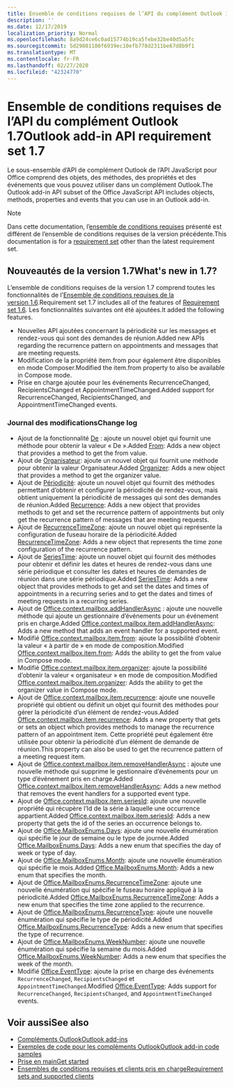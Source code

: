 ```yaml
---
title: Ensemble de conditions requises de l’API du complément Outlook 1.7
description: ''
ms.date: 12/17/2019
localization_priority: Normal
ms.openlocfilehash: 8a9d24ce6c0ad15774b19ca5febe32be40d5a5fc
ms.sourcegitcommit: 5d29801180f6939ec10efb778d2311be67d8b9f1
ms.translationtype: MT
ms.contentlocale: fr-FR
ms.lasthandoff: 02/27/2020
ms.locfileid: "42324770"
---
```

# <a name="outlook-add-in-api-requirement-set-17"></a><span data-ttu-id="7c6b5-102">Ensemble de conditions requises de l’API du complément Outlook 1.7</span><span class="sxs-lookup"><span data-stu-id="7c6b5-102">Outlook add-in API requirement set 1.7</span></span>

<span data-ttu-id="7c6b5-103">Le sous-ensemble d’API de complément Outlook de l’API JavaScript pour Office comprend des objets, des méthodes, des propriétés et des événements que vous pouvez utiliser dans un complément Outlook.</span><span class="sxs-lookup"><span data-stu-id="7c6b5-103">The Outlook add-in API subset of the Office JavaScript API includes objects, methods, properties and events that you can use in an Outlook add-in.</span></span>

> [!NOTE]
> <span data-ttu-id="7c6b5-104">Dans cette documentation, l’[ensemble de conditions requises](/office/dev/add-ins/reference/requirement-sets/outlook-api-requirement-sets) présenté est différent de l’ensemble de conditions requises de la version précédente.</span><span class="sxs-lookup"><span data-stu-id="7c6b5-104">This documentation is for a [requirement set](/office/dev/add-ins/reference/requirement-sets/outlook-api-requirement-sets) other than the latest requirement set.</span></span>

## <a name="whats-new-in-17"></a><span data-ttu-id="7c6b5-105">Nouveautés de la version 1.7</span><span class="sxs-lookup"><span data-stu-id="7c6b5-105">What's new in 1.7?</span></span>

<span data-ttu-id="7c6b5-106">L’ensemble de conditions requises de la version 1.7 comprend toutes les fonctionnalités de l’[Ensemble de conditions requises de la version 1.6](../requirement-set-1.6/outlook-requirement-set-1.6.md).</span><span class="sxs-lookup"><span data-stu-id="7c6b5-106">Requirement set 1.7 includes all of the features of [Requirement set 1.6](../requirement-set-1.6/outlook-requirement-set-1.6.md).</span></span> <span data-ttu-id="7c6b5-107">Les fonctionnalités suivantes ont été ajoutées.</span><span class="sxs-lookup"><span data-stu-id="7c6b5-107">It added the following features.</span></span>

- <span data-ttu-id="7c6b5-108">Nouvelles API ajoutées concernant la périodicité sur les messages et rendez-vous qui sont des demandes de réunion.</span><span class="sxs-lookup"><span data-stu-id="7c6b5-108">Added new APIs regarding the recurrence pattern on appointments and messages that are meeting requests.</span></span>
- <span data-ttu-id="7c6b5-109">Modification de la propriété item.from pour également être disponibles en mode Composer.</span><span class="sxs-lookup"><span data-stu-id="7c6b5-109">Modified the item.from property to also be available in Compose mode.</span></span>
- <span data-ttu-id="7c6b5-110">Prise en charge ajoutée pour les événements RecurrenceChanged, RecipientsChanged et AppointmentTimeChanged.</span><span class="sxs-lookup"><span data-stu-id="7c6b5-110">Added support for RecurrenceChanged, RecipientsChanged, and AppointmentTimeChanged events.</span></span>

### <a name="change-log"></a><span data-ttu-id="7c6b5-111">Journal des modifications</span><span class="sxs-lookup"><span data-stu-id="7c6b5-111">Change log</span></span>

- <span data-ttu-id="7c6b5-112">Ajout de la fonctionnalité [De](/javascript/api/outlook/office.from?view=outlook-js-1.7) : ajoute un nouvel objet qui fournit une méthode pour obtenir la valeur « De ».</span><span class="sxs-lookup"><span data-stu-id="7c6b5-112">Added [From](/javascript/api/outlook/office.from?view=outlook-js-1.7): Adds a new object that provides a method to get the from value.</span></span>
- <span data-ttu-id="7c6b5-113">Ajout de [Organisateur](/javascript/api/outlook/office.organizer?view=outlook-js-1.7): ajoute un nouvel objet qui fournit une méthode pour obtenir la valeur Organisateur.</span><span class="sxs-lookup"><span data-stu-id="7c6b5-113">Added [Organizer](/javascript/api/outlook/office.organizer?view=outlook-js-1.7): Adds a new object that provides a method to get the organizer value.</span></span>
- <span data-ttu-id="7c6b5-114">Ajout de [Périodicité](/javascript/api/outlook/office.recurrence?view=outlook-js-1.7): ajoute un nouvel objet qui fournit des méthodes permettant d’obtenir et configurer la périodicité de rendez-vous, mais obtient uniquement la périodicité de messages qui sont des demandes de réunion.</span><span class="sxs-lookup"><span data-stu-id="7c6b5-114">Added [Recurrence](/javascript/api/outlook/office.recurrence?view=outlook-js-1.7): Adds a new object that provides methods to get and set the recurrence pattern of appointments but only get the recurrence pattern of messages that are meeting requests.</span></span>
- <span data-ttu-id="7c6b5-115">Ajout de [RecurrenceTimeZone](/javascript/api/outlook/office.recurrencetimezone?view=outlook-js-1.7): ajoute un nouvel objet qui représente la configuration de fuseau horaire de la périodicité.</span><span class="sxs-lookup"><span data-stu-id="7c6b5-115">Added [RecurrenceTimeZone](/javascript/api/outlook/office.recurrencetimezone?view=outlook-js-1.7): Adds a new object that represents the time zone configuration of the recurrence pattern.</span></span>
- <span data-ttu-id="7c6b5-116">Ajout de [SeriesTime](/javascript/api/outlook/office.seriestime?view=outlook-js-1.7): ajoute un nouvel objet qui fournit des méthodes pour obtenir et définir les dates et heures de rendez-vous dans une série périodique et consulter les dates et heures de demandes de réunion dans une série périodique.</span><span class="sxs-lookup"><span data-stu-id="7c6b5-116">Added [SeriesTime](/javascript/api/outlook/office.seriestime?view=outlook-js-1.7): Adds a new object that provides methods to get and set the dates and times of appointments in a recurring series and to get the dates and times of meeting requests in a recurring series.</span></span>
- <span data-ttu-id="7c6b5-117">Ajout de [Office.context.mailbox.addHandlerAsync](office.context.mailbox.item.md#methods) : ajoute une nouvelle méthode qui ajoute un gestionnaire d’événements pour un événement pris en charge.</span><span class="sxs-lookup"><span data-stu-id="7c6b5-117">Added [Office.context.mailbox.item.addHandlerAsync](office.context.mailbox.item.md#methods): Adds a new method that adds an event handler for a supported event.</span></span>
- <span data-ttu-id="7c6b5-118">Modifié [Office.context.mailbox.item.from](office.context.mailbox.item.md#properties): ajoute la possibilité d’obtenir la valeur « à partir de » en mode de composition.</span><span class="sxs-lookup"><span data-stu-id="7c6b5-118">Modified [Office.context.mailbox.item.from](office.context.mailbox.item.md#properties): Adds the ability to get the from value in Compose mode.</span></span>
- <span data-ttu-id="7c6b5-119">Modifié [Office.context.mailbox.item.organizer](office.context.mailbox.item.md#properties): ajoute la possibilité d’obtenir la valeur « organisateur » en mode de composition.</span><span class="sxs-lookup"><span data-stu-id="7c6b5-119">Modified [Office.context.mailbox.item.organizer](office.context.mailbox.item.md#properties): Adds the ability to get the organizer value in Compose mode.</span></span>
- <span data-ttu-id="7c6b5-120">Ajout de [Office.context.mailbox.item.recurrence](office.context.mailbox.item.md#properties): ajoute une nouvelle propriété qui obtient ou définit un objet qui fournit des méthodes pour gérer la périodicité d’un élément de rendez-vous.</span><span class="sxs-lookup"><span data-stu-id="7c6b5-120">Added [Office.context.mailbox.item.recurrence](office.context.mailbox.item.md#properties): Adds a new property that gets or sets an object which provides methods to manage the recurrence pattern of an appointment item.</span></span> <span data-ttu-id="7c6b5-121">Cette propriété peut également être utilisée pour obtenir la périodicité d’un élément de demande de réunion.</span><span class="sxs-lookup"><span data-stu-id="7c6b5-121">This property can also be used to get the recurrence pattern of a meeting request item.</span></span>
- <span data-ttu-id="7c6b5-122">Ajout de [Office.context.mailbox.item.removeHandlerAsync](office.context.mailbox.item.md#methods) : ajoute une nouvelle méthode qui supprime le gestionnaire d’événements pour un type d’événement pris en charge.</span><span class="sxs-lookup"><span data-stu-id="7c6b5-122">Added [Office.context.mailbox.item.removeHandlerAsync](office.context.mailbox.item.md#methods): Adds a new method that removes the event handlers for a supported event type.</span></span>
- <span data-ttu-id="7c6b5-123">Ajout de [Office.context.mailbox.item.seriesId](office.context.mailbox.item.md#properties): ajoute une nouvelle propriété qui récupère l’Id de la série à laquelle une occurrence appartient.</span><span class="sxs-lookup"><span data-stu-id="7c6b5-123">Added [Office.context.mailbox.item.seriesId](office.context.mailbox.item.md#properties): Adds a new property that gets the id of the series an occurrence belongs to.</span></span>
- <span data-ttu-id="7c6b5-124">Ajout de [Office.MailboxEnums.Days](/javascript/api/outlook/office.mailboxenums.days?view=outlook-js-1.7): ajoute une nouvelle énumération qui spécifie le jour de semaine ou le type de journée.</span><span class="sxs-lookup"><span data-stu-id="7c6b5-124">Added [Office.MailboxEnums.Days](/javascript/api/outlook/office.mailboxenums.days?view=outlook-js-1.7): Adds a new enum that specifies the day of week or type of day.</span></span>
- <span data-ttu-id="7c6b5-125">Ajout de [Office.MailboxEnums.Month](/javascript/api/outlook/office.mailboxenums.month?view=outlook-js-1.7): ajoute une nouvelle énumération qui spécifie le mois.</span><span class="sxs-lookup"><span data-stu-id="7c6b5-125">Added [Office.MailboxEnums.Month](/javascript/api/outlook/office.mailboxenums.month?view=outlook-js-1.7): Adds a new enum that specifies the month.</span></span>
- <span data-ttu-id="7c6b5-126">Ajout de [Office.MailboxEnums.RecurrenceTimeZone](/javascript/api/outlook/office.mailboxenums.recurrencetimezone?view=outlook-js-1.7): ajoute une nouvelle énumération qui spécifie le fuseau horaire appliqué à la périodicité.</span><span class="sxs-lookup"><span data-stu-id="7c6b5-126">Added [Office.MailboxEnums.RecurrenceTimeZone](/javascript/api/outlook/office.mailboxenums.recurrencetimezone?view=outlook-js-1.7): Adds a new enum that specifies the time zone applied to the recurrence.</span></span>
- <span data-ttu-id="7c6b5-127">Ajout de [Office.MailboxEnums.RecurrenceType](/javascript/api/outlook/office.mailboxenums.recurrencetype?view=outlook-js-1.7): ajoute une nouvelle énumération qui spécifie le type de périodicité.</span><span class="sxs-lookup"><span data-stu-id="7c6b5-127">Added [Office.MailboxEnums.RecurrenceType](/javascript/api/outlook/office.mailboxenums.recurrencetype?view=outlook-js-1.7): Adds a new enum that specifies the type of recurrence.</span></span>
- <span data-ttu-id="7c6b5-128">Ajout de [Office.MailboxEnums.WeekNumber](/javascript/api/outlook/office.mailboxenums.weeknumber?view=outlook-js-1.7): ajoute une nouvelle énumération qui spécifie la semaine du mois.</span><span class="sxs-lookup"><span data-stu-id="7c6b5-128">Added [Office.MailboxEnums.WeekNumber](/javascript/api/outlook/office.mailboxenums.weeknumber?view=outlook-js-1.7): Adds a new enum that specifies the week of the month.</span></span>
- <span data-ttu-id="7c6b5-129">Modifié [Office.EventType](/javascript/api/office/office.eventtype): ajoute la prise en charge des événements `RecurrenceChanged`, `RecipientsChanged` et `AppointmentTimeChanged`.</span><span class="sxs-lookup"><span data-stu-id="7c6b5-129">Modified [Office.EventType](/javascript/api/office/office.eventtype): Adds support for `RecurrenceChanged`, `RecipientsChanged`, and `AppointmentTimeChanged` events.</span></span>

## <a name="see-also"></a><span data-ttu-id="7c6b5-130">Voir aussi</span><span class="sxs-lookup"><span data-stu-id="7c6b5-130">See also</span></span>

- [<span data-ttu-id="7c6b5-131">Compléments Outlook</span><span class="sxs-lookup"><span data-stu-id="7c6b5-131">Outlook add-ins</span></span>](../../../outlook/outlook-add-ins-overview.md)
- [<span data-ttu-id="7c6b5-132">Exemples de code pour les compléments Outlook</span><span class="sxs-lookup"><span data-stu-id="7c6b5-132">Outlook add-in code samples</span></span>](https://developer.microsoft.com/outlook/gallery/?filterBy=Outlook,Samples,Add-ins)
- [<span data-ttu-id="7c6b5-133">Prise en main</span><span class="sxs-lookup"><span data-stu-id="7c6b5-133">Get started</span></span>](../../../quickstarts/outlook-quickstart.md)
- [<span data-ttu-id="7c6b5-134">Ensembles de conditions requises et clients pris en charge</span><span class="sxs-lookup"><span data-stu-id="7c6b5-134">Requirement sets and supported clients</span></span>](../../requirement-sets/outlook-api-requirement-sets.md)
